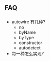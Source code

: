 ## FAQ

### <bean autowire=""/>
 * autowire 有几种?
   + no
   + byName
   + byType
   + constructor
   + autodetect
 * 每一种怎么实现? 